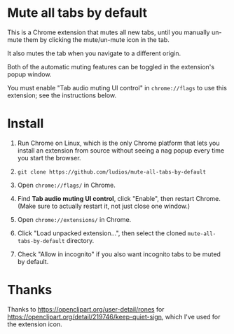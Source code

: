 Mute all tabs by default
===
This is a Chrome extension that mutes all new tabs, until you manually un-mute
them by clicking the mute/un-mute icon in the tab.

It also mutes the tab when you navigate to a different origin.

Both of the automatic muting features can be toggled in the extension's popup
window.

You must enable "Tab audio muting UI control" in `chrome://flags` to use this
extension; see the instructions below.


Install
===
1.	Run Chrome on Linux, which is the only Chrome platform that lets you install an
	extension from source without seeing a nag popup every time you start the browser.

2.	`git clone https://github.com/ludios/mute-all-tabs-by-default`

3.	Open `chrome://flags/` in Chrome.

4.	Find <b>Tab audio muting UI control</b>, click "Enable", then restart Chrome.
	(Make sure to actually restart it, not just close one window.)

5.	Open `chrome://extensions/` in Chrome.

6.	Click "Load unpacked extension...", then select the cloned `mute-all-tabs-by-default` directory.

7.	Check "Allow in incognito" if you also want incognito tabs to be muted by default.


Thanks
===
Thanks to https://openclipart.org/user-detail/rones for
https://openclipart.org/detail/219746/keep-quiet-sign, which I've used for the extension icon.
